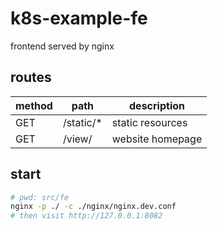 # k8s-example-fe
frontend served by nginx

## routes
| method | path      | description      |
| ------ | --------- | ---------------- |
| GET    | /static/* | static resources |
| GET    | /view/    | website homepage |

## start
```sh
# pwd: src/fe
nginx -p ./ -c ./nginx/nginx.dev.conf
# then visit http://127.0.0.1:8082
```
